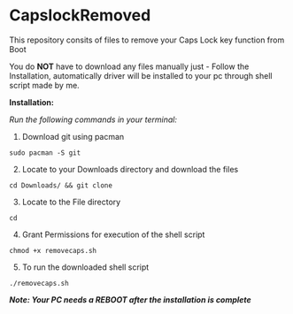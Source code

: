 # CapslockRemoved

This repository consits of files to remove your Caps Lock key function from Boot

You do **NOT** have to download any files manually just - Follow the Installation, automatically driver will be installed to your pc through shell script made by me.


**Installation:**

*Run the following commands in your terminal:*

   1. Download git using pacman
   
    sudo pacman -S git

   2. Locate to your Downloads directory and download the files

    cd Downloads/ && git clone 
    
   3. Locate to the File directory 
   
    cd 

   4. Grant Permissions for execution of the shell script

    chmod +x removecaps.sh

   5. To run the downloaded shell script
   
    ./removecaps.sh
            
 ***Note: Your PC needs a REBOOT after the installation is complete***

